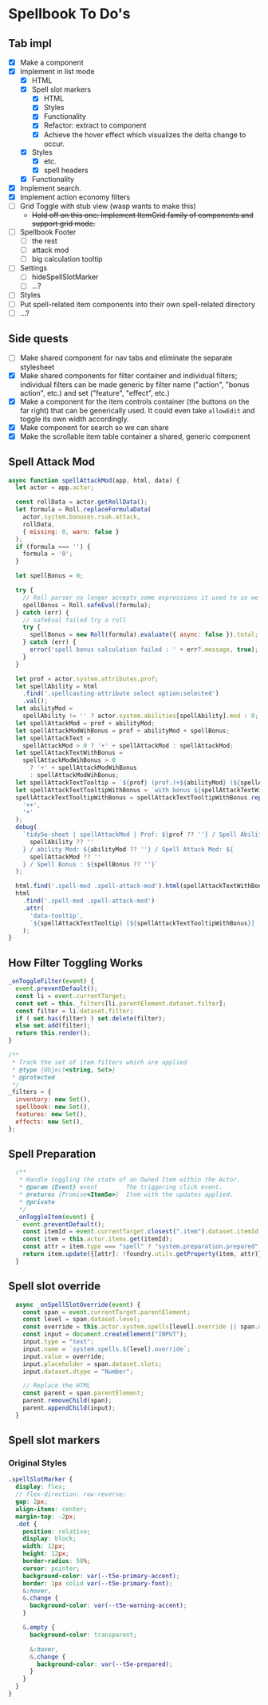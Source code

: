 # Spellbook To Do's

## Tab impl

- [x] Make a component
- [x] Implement in list mode
  - [x] HTML
  - [x] Spell slot markers
    - [x] HTML
    - [x] Styles
    - [x] Functionality
    - [x] Refactor: extract to component
    - [x] Achieve the hover effect which visualizes the delta change to occur.
  - [x] Styles
    - [x] etc.
    - [x] spell headers
  - [x] Functionality
- [x] Implement search.
- [x] Implement action economy filters
- [ ] Grid Toggle with stub view (wasp wants to make this)
  - ~~Hold off on this one: Implement ItemGrid family of components and support grid mode.~~
- [ ] Spellbook Footer
  - [ ] the rest
  - [ ] attack mod
  - [ ] big calculation tooltip
- [ ] Settings
  - [ ] hideSpellSlotMarker
  - [ ] ...?
- [ ] Styles
- [ ] Put spell-related item components into their own spell-related directory
- [ ] ...?

## Side quests

- [ ] Make shared component for nav tabs and eliminate the separate stylesheet
- [x] Make shared components for filter container and individual filters; individual filters can be made generic by filter name ("action", "bonus action", etc.) and set ("feature", "effect", etc.)
- [x] Make a component for the item controls container (the buttons on the far right) that can be generically used. It could even take `allowEdit` and toggle its own width accordingly.
- [x] Make component for search so we can share
- [x] Make the scrollable item table container a shared, generic component

## Spell Attack Mod

```js
async function spellAttackMod(app, html, data) {
  let actor = app.actor;

  const rollData = actor.getRollData();
  let formula = Roll.replaceFormulaData(
    actor.system.bonuses.rsak.attack,
    rollData,
    { missing: 0, warn: false }
  );
  if (formula === '') {
    formula = '0';
  }

  let spellBonus = 0;

  try {
    // Roll parser no longer accepts some expressions it used to so we will try and avoid using it
    spellBonus = Roll.safeEval(formula);
  } catch (err) {
    // safeEval failed try a roll
    try {
      spellBonus = new Roll(formula).evaluate({ async: false }).total;
    } catch (err) {
      error('spell bonus calculation failed : ' + err?.message, true);
    }
  }

  let prof = actor.system.attributes.prof;
  let spellAbility = html
    .find('.spellcasting-attribute select option:selected')
    .val();
  let abilityMod =
    spellAbility != '' ? actor.system.abilities[spellAbility].mod : 0;
  let spellAttackMod = prof + abilityMod;
  let spellAttackModWihBonus = prof + abilityMod + spellBonus;
  let spellAttackText =
    spellAttackMod > 0 ? '+' + spellAttackMod : spellAttackMod;
  let spellAttackTextWithBonus =
    spellAttackModWihBonus > 0
      ? '+' + spellAttackModWihBonus
      : spellAttackModWihBonus;
  let spellAttackTextTooltip = `${prof} (prof.)+${abilityMod} (${spellAbility})`;
  let spellAttackTextTooltipWithBonus = `with bonus ${spellAttackTextWithBonus} = ${prof} (prof.)+${abilityMod} (${spellAbility})+${formula} (bonus 'actor.system.bonuses.rsak.attack')`;
  spellAttackTextTooltipWithBonus = spellAttackTextTooltipWithBonus.replace(
    '++',
    '+'
  );
  debug(
    `tidy5e-sheet | spellAttackMod | Prof: ${prof ?? ''} / Spell Ability: ${
      spellAbility ?? ''
    } / ability Mod: ${abilityMod ?? ''} / Spell Attack Mod: ${
      spellAttackMod ?? ''
    } / Spell Bonus : ${spellBonus ?? ''}`
  );

  html.find('.spell-mod .spell-attack-mod').html(spellAttackTextWithBonus);
  html
    .find('.spell-mod .spell-attack-mod')
    .attr(
      'data-tooltip',
      `${spellAttackTextTooltip} [${spellAttackTextTooltipWithBonus}] `
    );
}
```

## How Filter Toggling Works

```js
_onToggleFilter(event) {
  event.preventDefault();
  const li = event.currentTarget;
  const set = this._filters[li.parentElement.dataset.filter];
  const filter = li.dataset.filter;
  if ( set.has(filter) ) set.delete(filter);
  else set.add(filter);
  return this.render();
}
```

```js
/**
 * Track the set of item filters which are applied
 * @type {Object<string, Set>}
 * @protected
 */
_filters = {
  inventory: new Set(),
  spellbook: new Set(),
  features: new Set(),
  effects: new Set(),
};
```

## Spell Preparation

```js
  /**
   * Handle toggling the state of an Owned Item within the Actor.
   * @param {Event} event        The triggering click event.
   * @returns {Promise<Item5e>}  Item with the updates applied.
   * @private
   */
  _onToggleItem(event) {
    event.preventDefault();
    const itemId = event.currentTarget.closest(".item").dataset.itemId;
    const item = this.actor.items.get(itemId);
    const attr = item.type === "spell" ? "system.preparation.prepared" : "system.equipped";
    return item.update({[attr]: !foundry.utils.getProperty(item, attr)});
  }
```

## Spell slot override

```js
  async _onSpellSlotOverride(event) {
    const span = event.currentTarget.parentElement;
    const level = span.dataset.level;
    const override = this.actor.system.spells[level].override || span.dataset.slots;
    const input = document.createElement("INPUT");
    input.type = "text";
    input.name = `system.spells.${level}.override`;
    input.value = override;
    input.placeholder = span.dataset.slots;
    input.dataset.dtype = "Number";

    // Replace the HTML
    const parent = span.parentElement;
    parent.removeChild(span);
    parent.appendChild(input);
  }
```

## Spell slot markers

### Original Styles

```scss
.spellSlotMarker {
  display: flex;
  // flex-direction: row-reverse;
  gap: 2px;
  align-items: center;
  margin-top: -2px;
  .dot {
    position: relative;
    display: block;
    width: 12px;
    height: 12px;
    border-radius: 50%;
    cursor: pointer;
    background-color: var(--t5e-primary-accent);
    border: 1px solid var(--t5e-primary-font);
    &:hover,
    &.change {
      background-color: var(--t5e-warning-accent);
    }

    &.empty {
      background-color: transparent;

      &:hover,
      &.change {
        background-color: var(--t5e-prepared);
      }
    }
  }
}
```

